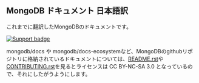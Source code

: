 MongoDB ドキュメント 日本語訳
---------------------------

これまでに翻訳したMongoDBのドキュメントです。

[![Support badge](https://img.shields.io/badge/stackoverflow%28ja%29-mongodb-green.svg?logo=stack-overflow)](https://ja.stackoverflow.com/questions/tagged/mongodb)

mongodb/docs や mongodb/docs-ecosystemなど、MongoDBのgithubリポジトリに格納されているドキュメントについては、[README.rst](https://github.com/mongodb/docs/blob/master/README.rst)や[CONTRIBUTING.rst](https://github.com/mongodb/docs/blob/master/CONTRIBUTING.rst)を見るとライセンスは CC BY-NC-SA 3.0 となっているので、それにしたがうようにします。
